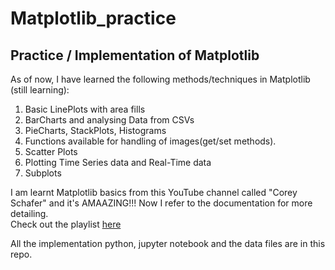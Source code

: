 # Matplotlib_practice
## Practice / Implementation of Matplotlib

As of now, I have learned the following methods/techniques in Matplotlib (still learning):
1. Basic LinePlots with area fills
2. BarCharts and analysing Data from CSVs
3. PieCharts, StackPlots, Histograms
4. Functions available for handling of images(get/set methods).
5. Scatter Plots
6. Plotting Time Series data and Real-Time data
7. Subplots

I am learnt Matplotlib basics from this YouTube channel called "Corey Schafer" and it's AMAAZING!!!
Now I refer to the documentation for more detailing.<br>
Check out the playlist
<a href="https://www.youtube.com/playlist?list=PL-osiE80TeTvipOqomVEeZ1HRrcEvtZB_">here</a>

All the implementation python, jupyter notebook and the data files are in this repo.